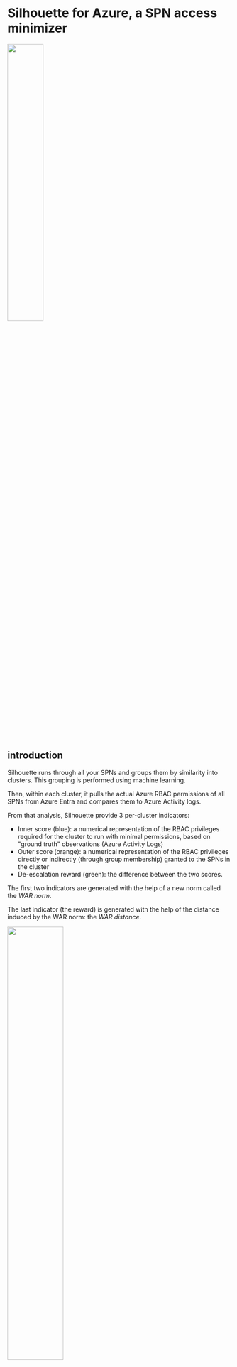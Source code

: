 # Silhouette for Azure, a SPN access minimizer

<img src="https://github.com/labyrinthinesecurity/silhouette/blob/main/silhouette_logo.png" width="40%">

## introduction

Silhouette runs through all your SPNs and groups them by similarity into clusters. This grouping is performed using machine learning.

Then, within each cluster, it pulls the actual Azure RBAC permissions of all SPNs from Azure Entra and compares them to Azure Activity logs. 

From that analysis, Silhouette provide 3 per-cluster indicators:
- Inner score (blue): a numerical representation of the RBAC privileges required for the cluster to run with minimal permissions, based on "ground truth" observations (Azure Activity Logs)
- Outer score (orange): a numerical representation of the RBAC privileges directly or indirectly (through group membership) granted to the SPNs in the cluster
- De-escalation reward (green): the difference between the two scores.

The first two indicators are generated with the help of a new norm called the *WAR norm*.

The last indicator (the reward) is generated with the help of the distance induced by the WAR norm: the *WAR distance*.

<img src="https://github.com/labyrinthinesecurity/silhouette/blob/main/sil.PNG" width="50%">

In practice, it is not reasonable to try to de-escalate to the inner score, because the inner score is always scoped at resource level, by definition of LAW logs. To avoid generating an unscalable number of roles, you want to scope permissions at resource group level (or higher). Let's call it the desired score.

Your desired score is always going to be a WAR norm belonging to the interval [inner score, outer score].

The de-escalation reward lets you quickly determine which cluster to tackle in priority: the highest the number, the more urgent to de-escalate.

<img src="https://github.com/labyrinthinesecurity/silhouette/blob/main/outer.png" width="50%">

Finally, Silhouette suggests per-cluster role definitions and role assignements that lets you reach a desired score.

## De-escalation reward hierarchy

The silhouette metric calculates the distance of each cluster to the origin. The distance ranges from 0 (cluster has no rights at all) at the origin to 999 (cluster is Tenant admin). Mathematical metrics obey a strict hierarchy which allows to make accurate distance measurements between cluster permissions. 

By measuring the golden source permissions of a cluster to the origin and its ground source permissions to the origin, the triangular inequality allows us to determine the distance between golden source and ground truth. This distance is precisely the de-escalation effort.

<img src="https://github.com/labyrinthinesecurity/silhouette/blob/main/hier.PNG" width="50%">

## Table of silhouette distances

<img src="https://github.com/labyrinthinesecurity/silhouette/blob/main/WARnormTable.PNG" width="50%">

## Pre-requisites
- Python 3.6 or later
- An Azure Table to store Azure silhouette data
- A Log Analytics Workspace where your Azure Activity Logs are centralized

## Configure

Most of the code is held in file common.py

To get started, you must set a few environment variables which are loaded into common.py:

- wid: the Log Analytics workspace ID, where all activity logs are collected
- account: the Azure storage account that silhouette will use to store its data
- unused: name of an Azure table in the account, where all unused SPNs will be appended (unused means: no activity for the past 3 months)
- orphans: name of an Azure table in the account, where Azure role assignments assigned to a deleted principal will be appended
- build_groundsource: name of an Azure table in the account, where the ground truth will be stored (azure activity)
- run_groundsource: name of an Azure table in the account, from where the ground truth will be read (for analytics)
- build_goldensource: name of an Azure table in the account, where the golden source will be stored (azure RBAC roles and perms)
- run_goldensource: name of an Azure table in the account, from where the golden source will be read (for analytics)

The first time you run silhouette (step 1 below), you don't have a run_goldensource and you don't have a run_groundsource.

You may also wish to adjust logsRetention, the Log Analytics retention parameter (in days), which is 90 days by default. Don't set this parameter to 0. This global variable is declared in common.py

## Known current limitations (work in progress)

Since Silhouette ultimately relies on Azure Activity Logs to perform its audit, read actions are not captured. (Azure Activity only captures write/delete and actions)

For now, roles related to role assignments or role definitions (from the Microsoft.Authorizations resource provider) are being ignored. 

Finally, roles assigned at any scope below resource groups are being ignored.

### how to overcome current limitations?

For now, unsupported permissions must be added manually to any role definition proposed by Silhouette.

## What about the data plane?

Resources logs, aka data plane actions, are not captured by Azure Activity. But there is a more important reason why data plane actions are not managed by Silhouette: it is because ranking such actions requires a deep understanding of the business value and the business requirements attached to the data. This value is highly customer dependent. 

A traditional approach for dealing with data value is to reason in terms of availability, integrity, confidentiality and auditability. Silhouette is not able to understand these notions at the moment, so it is not able to rank data plane actions or to automate custom roles for the data plane.

# Process

<img src="https://github.com/labyrinthinesecurity/silhouette/blob/main/rbac_distance.jpeg" width="40%">

## Step 1: Collect sources from Azure backends

Set build_goldensource, build_groundsource, unused and orphans tables to empty tables in your azure storage account.

### Collect Golden source from Entra

Run collect_goldensource.py to populate 3 tables: build_goldensource unused principals and orphans.

In the build_goldensource table that was just generated, pickup the UUID of the partition.

Set this UUID to an environment variable called "run_partition"

Create a blob container named with this UUID.

### Collect and cache ground source from Azure Log Analytics

Then, run collect_groundsource.py to populate the build_groundsource table. It will also cache the logs in the blob container to save time for later.

Warning: due to Azure throttling, this step takes a long time. Typically 4 to 20 hours in a typical production environment whith thousands of SPNs.


## Step 2: Machine learning

Now that the collect process, you may set run_goldensource and run_groundsource to the build_goldensource and build_groundsource tables, respectively.

You should then set your build_goldensource and build_groundsource variables to othertables, to avoid accidental overwritting of the run tables if you run collect.py once again!

### Run k-means

Run clusterize.py to group SPNs into similarity clusters. This should take less than a minute.

The script generates a CSV file to be consumed by minimize.py in step 3.

## Step 3: Calculate and visualize current and 'default' desired silhouettes

Run minimize.py



This will generate 
- a CSV containing cluster ID, SPN counts per cluster, a default desired silhouette, the current silhouette, and the de-escalation reward to reach the default
- one JSON file per cluster ID, called *ID-condensate.json*, containing a list of roles to be assigned to the cluster to reach the default desired silhouette
- one JSON file per cluster ID, called *ID-feather.json*,and reserved for future use


# De-escalation

The default desired silhouettes generated by minimize.py are only suggestions. They can be fine-tuned for each cluster ID through the process of de-escalation.

## Customize role definitions of a cluster

Pick a cluster ID from the above mentioned CSV and stick it to the function called in condensate.py

A *condensate* is a generic term to describe a list of RBAC roles to be assigned to all SPNs in the cluster.

For example, if the cluster ID you want to condensate has cluster ID 7, you should set the function as follows:

```
generate_condensate(run_partition,"7",desired_silhouette='None',verbose=True,debug=False,merged=False)
```

Notice that the cluster ID is actually string "7", not number 7.

## The desired_silhouette parameter

When desired_silhouette is None, condensate.py uses the default desired_silhouette which is the same as minimize.py

You may set desired_sihouette to any WAR norm value that meets your requirements for a cluster ID, within allowed ranges. For example, you may set desired_silhouette to 332 which means that 'W', 'A' and 'R' permissions are set on resource group scopes:

```
generate_condensate(run_partition,"7",desired_silhouette=332,verbose=True,debug=False,merged=False)
```

### Allowed ranges

generate_condensate supports the following ranges for Write, Action and Read permissions:
- For Write permissions: non-superadmin (so 600 or below), above or equal to resource group (so 300 or higher)
- For Action permissions: above or equal to resource group (so 30 or higher)
- For Read permissions: above or equal to resource group (so 2 or higher)

### Output
condensate.py will generate these same couple of JSON files as before, but fine-tuned by the desired_silhouette parameter:
- *ID-condensate.json* is a list of roles to be assigned to the cluster to reach desired_silhouette
- *ID-feather.json* is reserved for future use

## Recommendations

Ground truth permissions retrieved from Azure Activity always operate at the ressource or subresource level. This grain is often too fine to allow a scalable scoping of role defitinions. You want to scope roles at management group, subscription, or, whenever possible, resource group level.

If you are ready to customize cluster roles, my recommendation is two split each cluster roles into three parts:

- write/delete roles (W)
- action roles (A)
- read roles (R)

This splitting aligns with how Azure RBAC manages permissions.

For each cluster and for each part (W,A,R), you set desired_silhouette to resource group or subscription at most

Of course, there are always exceptions: a cluster grouping landing zone management SPNs might need W roles at the management group level, while a cluster grouping application managed identities might need W roles at the resource group level, A role at the subscription level, and R role at the management group level.

The script condensate.py does this W/A/R fine-tuning layer for you, but it MUST be reviewed manually, because it is not 100% acurate.

## A word on the reward...

You will end up with **only as many custom SPN role definitions as clusters**, hopefully meaning somewhere between 10 to 50 role definitions, depending of the complexity of your operating model. 

Much more manageable than the usual bunch of nested groups with a mix up of haphazardly attached built-in and custom roles.

